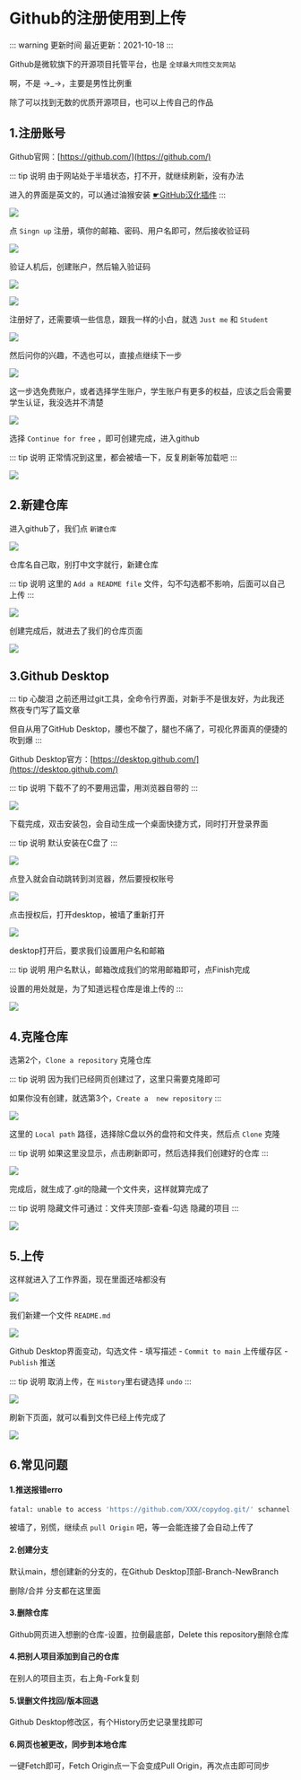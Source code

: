 # Github的注册使用到上传


::: warning 更新时间
最近更新：2021-10-18
:::


Github是微软旗下的开源项目托管平台，也是 `全球最大同性交友网站` 

啊，不是 →_→，主要是男性比例重

除了可以找到无数的优质开源项目，也可以上传自己的作品





## 1.注册账号


Github官网：[https://github.com/](https://github.com/)

::: tip 说明
由于网站处于半墙状态，打不开，就继续刷新，没有办法

进入的界面是英文的，可以通过油猴安装 [☛GitHub汉化插件](https://greasyfork.org/zh-CN/scripts/407485-github-internationalization)
:::

![](./github-01.png)


点 `Singn up` 注册，填你的邮箱、密码、用户名即可，然后接收验证码

![](./github-02.png)

验证人机后，创建账户，然后输入验证码

![](./github-03.png)

![](./github-04.png)


注册好了，还需要填一些信息，跟我一样的小白，就选 `Just me` 和 `Student`

![](./github-05.png)


然后问你的兴趣，不选也可以，直接点继续下一步

![](./github-06.png)

这一步选免费账户，或者选择学生账户，学生账户有更多的权益，应该之后会需要学生认证，我没选并不清楚

![](./github-07.png)


选择 `Continue for free` ，即可创建完成，进入github

::: tip 说明
正常情况到这里，都会被墙一下，反复刷新等加载吧
:::

![](./github-08.png)






## 2.新建仓库


进入github了，我们点 `新建仓库`

![](./github-09.png)


仓库名自己取，别打中文字就行，新建仓库

::: tip 说明
这里的 `Add a README file` 文件，勾不勾选都不影响，后面可以自己上传
:::

![](./github-10.png)


创建完成后，就进去了我们的仓库页面

![](./github-11.png)






## 3.Github Desktop


::: tip 心酸泪
之前还用过git工具，全命令行界面，对新手不是很友好，为此我还熬夜专门写了篇文章

但自从用了GitHub Desktop，腰也不酸了，腿也不痛了，可视化界面真的便捷的吹到爆
:::

Github Desktop官方：[https://desktop.github.com/](https://desktop.github.com/)

::: tip 说明
下载不了的不要用迅雷，用浏览器自带的
:::

![](./github-12.png)


下载完成，双击安装包，会自动生成一个桌面快捷方式，同时打开登录界面

::: tip 说明
默认安装在C盘了
:::

![](./github-13.png)


点登入就会自动跳转到浏览器，然后要授权账号

![](./github-14.png)



点击授权后，打开desktop，被墙了重新打开

![](./github-15.png)



desktop打开后，要求我们设置用户名和邮箱

::: tip 说明
用户名默认，邮箱改成我们的常用邮箱即可，点Finish完成

设置的用处就是，为了知道远程仓库是谁上传的
:::

![](./github-16.png)







## 4.克隆仓库


选第2个，`Clone a repository` 克隆仓库

::: tip 说明
因为我们已经网页创建过了，这里只需要克隆即可

如果你没有创建，就选第3个，`Create a  new repository`
:::

![](./github-17.png)



这里的 `Local path` 路径，选择除C盘以外的盘符和文件夹，然后点 `Clone` 克隆

::: tip 说明
如果这里没显示，点击刷新即可，然后选择我们创建好的仓库
:::

![](./github-18.png)


完成后，就生成了.git的隐藏一个文件夹，这样就算完成了

::: tip 说明
隐藏文件可通过：文件夹顶部-查看-勾选 隐藏的项目
:::

![](./github-19.png)











## 5.上传


这样就进入了工作界面，现在里面还啥都没有

![](./github-20.png)



我们新建一个文件 `README.md`

![](./github-21.png)


Github Desktop界面变动，勾选文件 - 填写描述 - `Commit to main` 上传缓存区 -  `Publish` 推送

::: tip 说明
取消上传，在 `History`里右键选择 `undo`
:::

![](./github-22.png)


刷新下页面，就可以看到文件已经上传完成了

![](./github-23.png)







## 6.常见问题




#### 1.推送报错erro



```sh
fatal: unable to access 'https://github.com/XXX/copydog.git/' schannel: failed to receive handshake，SSL/TLS connection failed
```

被墙了，别慌，继续点 `pull Origin` 吧，等一会能连接了会自动上传了




#### 2.创建分支


默认main，想创建新的分支的，在Github Desktop顶部-Branch-NewBranch

删除/合并 分支都在这里面





#### 3.删除仓库


Github网页进入想删的仓库-设置，拉倒最底部，Delete this repository删除仓库




#### 4.把别人项目添加到自己的仓库


在别人的项目主页，右上角-Fork复刻




#### 5.误删文件找回/版本回退


Github Desktop修改区，有个History历史记录里找即可




#### 6.网页也被更改，同步到本地仓库


一键Fetch即可，Fetch Origin点一下会变成Pull Origin，再次点击即可同步
